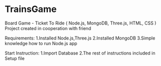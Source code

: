 # TrainsGame
Board Game - Ticket To Ride ( Node.js, MongoDB, Three.js, HTML, CSS )
Project created in cooperation with friend

Requirements:
  1.Installed Node.js,Three.js
  2.Installed MongoDB
  3.Simple knowledge how to run Node.js app
 
Start Instruction:
  1.Import Database
  2.The rest of instructions included in Setup file

